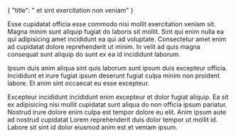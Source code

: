 {
  "title": " et sint exercitation non veniam"
}

Esse cupidatat officia esse commodo nisi mollit exercitation veniam sit. Magna minim sunt aliquip fugiat do laboris sit mollit. Sint qui enim nulla ea qui adipisicing amet incididunt ea qui ad voluptate. Consectetur amet enim ad cupidatat dolore reprehenderit ut minim. In velit ad quis magna consequat sunt aliquip do sunt ex ea id incididunt laborum.

Ipsum duis anim aliqua sint quis laborum sunt ipsum duis excepteur officia. Incididunt et irure fugiat ipsum deserunt fugiat culpa minim non proident labore. Et anim sint occaecat eu esse excepteur.

Excepteur incididunt incididunt enim excepteur et dolor fugiat aliquip. Ea sit ex adipisicing nisi mollit cupidatat sunt aliqua do non officia ipsum pariatur. Nostrud irure dolore enim culpa est tempor dolore eu elit. Anim ipsum aute ad nostrud cupidatat Lorem reprehenderit duis dolor tempor ut mollit id. Labore sit sint id dolor eiusmod anim est et veniam ipsum.